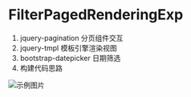 # FilterPagedRenderingExp

1. jquery-pagination 分页组件交互
2. jquery-tmpl 模板引擎渲染视图
3. bootstrap-datepicker 日期筛选
4. 构建代码思路

![示例图片](https://wx2.sinaimg.cn/large/006OyqbNgy1fmwmouxtxjg31470pzb17.gif "示例图片")